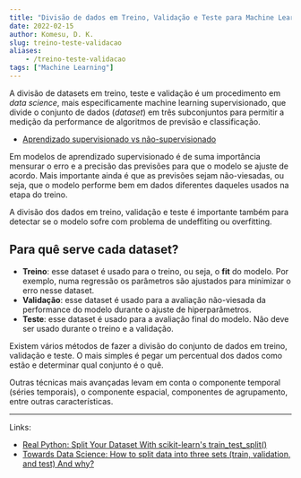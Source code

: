 ```yaml
---
title: "Divisão de dados em Treino, Validação e Teste para Machine Learning"
date: 2022-02-15
author: Komesu, D. K.
slug: treino-teste-validacao
aliases:
    - /treino-teste-validacao
tags: ["Machine Learning"]
---
```


A divisão de datasets em treino, teste e validação é um procedimento em *data science*, mais especificamente machine learning supervisionado, que divide o conjunto de dados (*dataset*) em três subconjuntos para permitir a medição da performance de algoritmos de previsão e classificação.

<!--more-->

- [Aprendizado supervisionado vs não-supervisionado](/posts/aprendizado-supervisionado-vs-nao-supervisionado/)

Em modelos de aprendizado supervisionado é de suma importância mensurar o erro e a precisão das previsões para que o modelo se ajuste de acordo. Mais importante ainda é que as previsões sejam não-viesadas, ou seja, que o modelo  performe bem em dados diferentes daqueles usados na etapa do treino.

A divisão dos dados em treino, validação e teste é importante também para detectar se o modelo sofre com problema de undeffiting ou overfitting.

## Para quê serve cada dataset?

- **Treino**: esse dataset é usado para o treino, ou seja, o **fit** do modelo. Por exemplo, numa regressão os parâmetros são ajustados para minimizar o erro nesse dataset.
- **Validação**: esse dataset é usado para a avaliação não-viesada da performance do modelo durante o ajuste de hiperparâmetros.
- **Teste**: esse dataset é usado para a avaliação final do modelo. Não deve ser usado durante o treino e a validação.

Existem vários métodos de fazer a divisão do conjunto de dados em treino, validação e teste. O mais simples é pegar um percentual dos dados como estão e determinar qual conjunto é o quê.

Outras técnicas mais avançadas levam em conta o componente temporal (séries temporais), o componente espacial, componentes de agrupamento, entre outras características.

---

Links:

- [Real Python: Split Your Dataset With scikit-learn's train_test_split()](https://realpython.com/train-test-split-python-data/)
- [Towards Data Science: How to split data into three sets (train, validation, and test) And why?](https://towardsdatascience.com/how-to-split-data-into-three-sets-train-validation-and-test-and-why-e50d22d3e54c)
